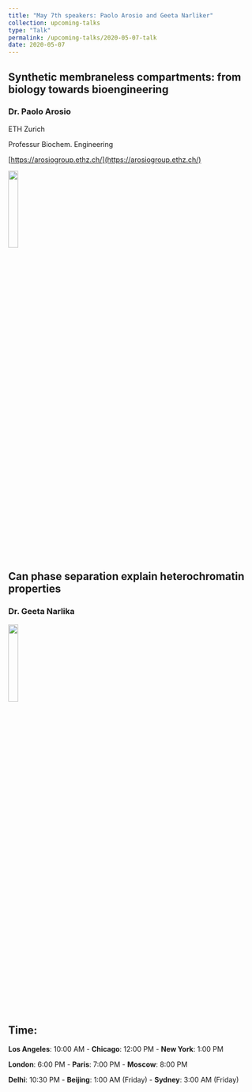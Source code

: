 ```yaml
---
title: "May 7th speakers: Paolo Arosio and Geeta Narliker"
collection: upcoming-talks
type: "Talk"
permalink: /upcoming-talks/2020-05-07-talk
date: 2020-05-07
---
```


## Synthetic membraneless compartments: from biology towards bioengineering
### Dr. Paolo Arosio
ETH Zurich

Pro­fes­sur Bio­chem. En­gin­eer­ing

[https://arosiogroup.ethz.ch/](https://arosiogroup.ethz.ch/)

<img src="{{site.baseurl}}/images/speakers/2020/arosio.jpg" width="20%">

## Can phase separation explain heterochromatin properties
### Dr. Geeta Narlika

<img src="{{site.baseurl}}/images/speakers/2020/narliker.jpg" width="20%">




## Time:
**Los Angeles**: 10:00 AM - **Chicago**: 12:00 PM  - **New York**: 1:00 PM 

**London**: 6:00 PM - **Paris**: 7:00 PM - **Moscow**: 8:00 PM 

**Delhi**: 10:30 PM - **Beijing**: 1:00 AM (Friday)  - **Sydney**: 3:00 AM (Friday)




